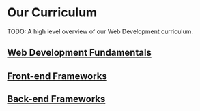 # Our Curriculum

TODO: A high level overview of our Web Development curriculum.

## [Web Development Fundamentals](./fundamentals/)

## [Front-end Frameworks](./front-end/)

## [Back-end Frameworks](./back-end/)
